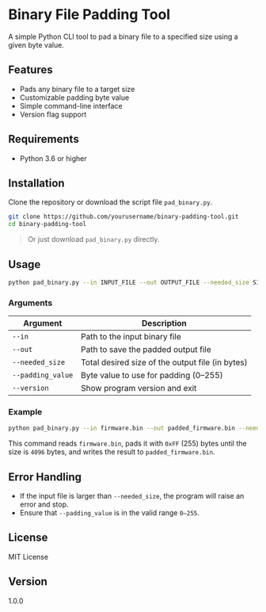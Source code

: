 # Binary File Padding Tool

A simple Python CLI tool to pad a binary file to a specified size using a given byte value.

## Features

- Pads any binary file to a target size
- Customizable padding byte value
- Simple command-line interface
- Version flag support

## Requirements

- Python 3.6 or higher

## Installation

Clone the repository or download the script file `pad_binary.py`.

```bash
git clone https://github.com/yourusername/binary-padding-tool.git
cd binary-padding-tool
```

> Or just download `pad_binary.py` directly.

## Usage

```bash
python pad_binary.py --in INPUT_FILE --out OUTPUT_FILE --needed_size SIZE --padding_value VALUE
```

### Arguments

| Argument           | Description                                      |
|--------------------|--------------------------------------------------|
| `--in`             | Path to the input binary file                    |
| `--out`            | Path to save the padded output file              |
| `--needed_size`    | Total desired size of the output file (in bytes) |
| `--padding_value`  | Byte value to use for padding (0–255)            |
| `--version`        | Show program version and exit                    |

### Example

```bash
python pad_binary.py --in firmware.bin --out padded_firmware.bin --needed_size 4096 --padding_value 255
```

This command reads `firmware.bin`, pads it with `0xFF` (255) bytes until the size is `4096` bytes,
and writes the result to `padded_firmware.bin`.

## Error Handling

- If the input file is larger than `--needed_size`, the program will raise an error and stop.
- Ensure that `--padding_value` is in the valid range `0–255`.

## License

MIT License

## Version

1.0.0
